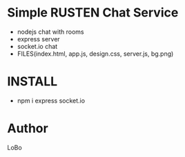 # Simple RUSTEN Chat Service
- nodejs chat with rooms
- express server
- socket.io chat
- FILES(index.html, app.js, design.css, server.js, bg.png)

# INSTALL
- npm i express socket.io

# Author
LoBo
